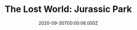 ---
title: "The Lost World: Jurassic Park"
year: 1997
date: 2020-09-30T00:00:06.000Z
permalink: /almanac/movies/2020-09-30-the-lost-world-jurassic-park/index.html
link: https://letterboxd.com/rknightuk/film/the-lost-world-jurassic-park/3/
rating: 3
---